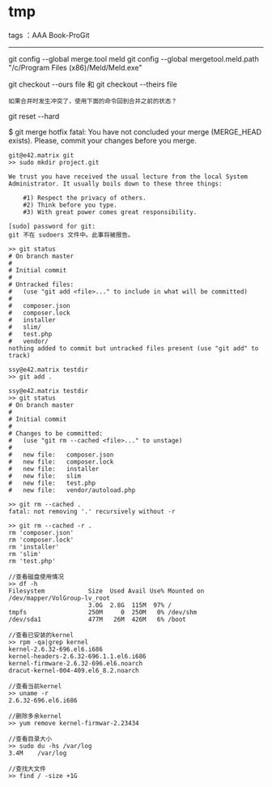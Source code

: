 ﻿# tmp

tags ：AAA Book-ProGit

---

git config --global merge.tool meld
git config --global mergetool.meld.path "/c/Program Files (x86)/Meld/Meld.exe"

git checkout --ours file 和 git checkout --theirs file


    如果合并时发生冲突了，使用下面的命令回到合并之前的状态？
git reset --hard


$ git merge hotfix
fatal: You have not concluded your merge (MERGE_HEAD exists).
Please, commit your changes before you merge.


```
git@e42.matrix git
>> sudo mkdir project.git

We trust you have received the usual lecture from the local System
Administrator. It usually boils down to these three things:

    #1) Respect the privacy of others.
    #2) Think before you type.
    #3) With great power comes great responsibility.

[sudo] password for git: 
git 不在 sudoers 文件中。此事将被报告。
```


```
>> git status
# On branch master
#
# Initial commit
#
# Untracked files:
#   (use "git add <file>..." to include in what will be committed)
#
#	composer.json
#	composer.lock
#	installer
#	slim/
#	test.php
#	vendor/
nothing added to commit but untracked files present (use "git add" to track)

ssy@e42.matrix testdir
>> git add .

ssy@e42.matrix testdir
>> git status
# On branch master
#
# Initial commit
#
# Changes to be committed:
#   (use "git rm --cached <file>..." to unstage)
#
#	new file:   composer.json
#	new file:   composer.lock
#	new file:   installer
#	new file:   slim
#	new file:   test.php
#	new file:   vendor/autoload.php

>> git rm --cached .
fatal: not removing '.' recursively without -r

>> git rm --cached -r .
rm 'composer.json'
rm 'composer.lock'
rm 'installer'
rm 'slim'
rm 'test.php'
```


```
//查看磁盘使用情况
>> df -h
Filesystem            Size  Used Avail Use% Mounted on
/dev/mapper/VolGroup-lv_root
                      3.0G  2.8G  115M  97% /
tmpfs                 250M     0  250M   0% /dev/shm
/dev/sda1             477M   26M  426M   6% /boot

//查看已安装的kernel
>> rpm -qa|grep kernel
kernel-2.6.32-696.el6.i686
kernel-headers-2.6.32-696.1.1.el6.i686
kernel-firmware-2.6.32-696.el6.noarch
dracut-kernel-004-409.el6_8.2.noarch

//查看当前kernel
>> uname -r
2.6.32-696.el6.i686

//删除多余kernel
>> yum remove kernel-firmwar-2.23434

//查看目录大小
>> sudo du -hs /var/log
3.4M	/var/log

//查找大文件
>> find / -size +1G
```